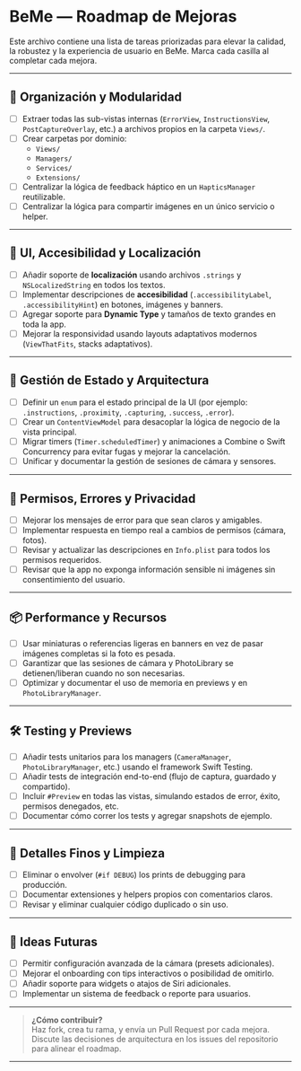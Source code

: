 # BeMe — Roadmap de Mejoras

Este archivo contiene una lista de tareas priorizadas para elevar la calidad, la robustez y la experiencia de usuario en BeMe. Marca cada casilla al completar cada mejora.

---

## 🚦 Organización y Modularidad

- [ ] Extraer todas las sub-vistas internas (`ErrorView`, `InstructionsView`, `PostCaptureOverlay`, etc.) a archivos propios en la carpeta `Views/`.
- [ ] Crear carpetas por dominio:  
  - `Views/`  
  - `Managers/`  
  - `Services/`  
  - `Extensions/`
- [ ] Centralizar la lógica de feedback háptico en un `HapticsManager` reutilizable.
- [ ] Centralizar la lógica para compartir imágenes en un único servicio o helper.

---

## 🎨 UI, Accesibilidad y Localización

- [ ] Añadir soporte de **localización** usando archivos `.strings` y `NSLocalizedString` en todos los textos.
- [ ] Implementar descripciones de **accesibilidad** (`.accessibilityLabel`, `.accessibilityHint`) en botones, imágenes y banners.
- [ ] Agregar soporte para **Dynamic Type** y tamaños de texto grandes en toda la app.
- [ ] Mejorar la responsividad usando layouts adaptativos modernos (`ViewThatFits`, stacks adaptativos).

---

## 🧠 Gestión de Estado y Arquitectura

- [ ] Definir un `enum` para el estado principal de la UI (por ejemplo: `.instructions`, `.proximity`, `.capturing`, `.success`, `.error`).
- [ ] Crear un `ContentViewModel` para desacoplar la lógica de negocio de la vista principal.
- [ ] Migrar timers (`Timer.scheduledTimer`) y animaciones a Combine o Swift Concurrency para evitar fugas y mejorar la cancelación.
- [ ] Unificar y documentar la gestión de sesiones de cámara y sensores.

---

## 🔐 Permisos, Errores y Privacidad

- [ ] Mejorar los mensajes de error para que sean claros y amigables.
- [ ] Implementar respuesta en tiempo real a cambios de permisos (cámara, fotos).
- [ ] Revisar y actualizar las descripciones en `Info.plist` para todos los permisos requeridos.
- [ ] Revisar que la app no exponga información sensible ni imágenes sin consentimiento del usuario.

---

## 📦 Performance y Recursos

- [ ] Usar miniaturas o referencias ligeras en banners en vez de pasar imágenes completas si la foto es pesada.
- [ ] Garantizar que las sesiones de cámara y PhotoLibrary se detienen/liberan cuando no son necesarias.
- [ ] Optimizar y documentar el uso de memoria en previews y en `PhotoLibraryManager`.

---

## 🛠️ Testing y Previews

- [ ] Añadir tests unitarios para los managers (`CameraManager`, `PhotoLibraryManager`, etc.) usando el framework Swift Testing.
- [ ] Añadir tests de integración end-to-end (flujo de captura, guardado y compartido).
- [ ] Incluir `#Preview` en todas las vistas, simulando estados de error, éxito, permisos denegados, etc.
- [ ] Documentar cómo correr los tests y agregar snapshots de ejemplo.

---

## 🧩 Detalles Finos y Limpieza

- [ ] Eliminar o envolver (`#if DEBUG`) los prints de debugging para producción.
- [ ] Documentar extensiones y helpers propios con comentarios claros.
- [ ] Revisar y eliminar cualquier código duplicado o sin uso.

---

## 🚀 Ideas Futuras

- [ ] Permitir configuración avanzada de la cámara (presets adicionales).
- [ ] Mejorar el onboarding con tips interactivos o posibilidad de omitirlo.
- [ ] Añadir soporte para widgets o atajos de Siri adicionales.
- [ ] Implementar un sistema de feedback o reporte para usuarios.

---

> **¿Cómo contribuir?**  
Haz fork, crea tu rama, y envía un Pull Request por cada mejora.  
Discute las decisiones de arquitectura en los issues del repositorio para alinear el roadmap.

---
